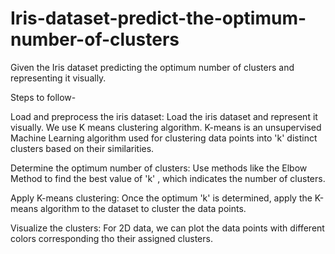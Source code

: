 # Iris-dataset-predict-the-optimum-number-of-clusters 

Given the Iris dataset predicting the optimum number of clusters and representing it visually.

Steps to follow-

Load and preprocess the iris dataset: Load the iris dataset and represent it visually. We use K means clustering algorithm. K-means is an unsupervised Machine Learning algorithm used for clustering data points into 'k' distinct clusters based on their similarities.  

Determine the optimum number of clusters: Use methods like the Elbow Method to find the best value of 'k' , which indicates the number of clusters.

Apply K-means clustering: Once the optimum 'k' is determined, apply the K-means algorithm to the dataset to cluster the data points.

Visualize the clusters: For 2D data, we can plot the data points with different colors corresponding tho their assigned clusters. 
